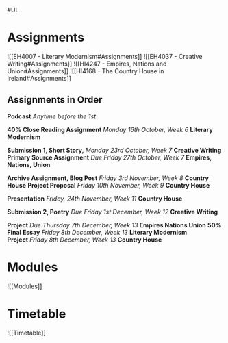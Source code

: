 #UL
# Assignments

![[EH4007 - Literary Modernism#Assignments]]
![[EH4037 - Creative Writing#Assignments]]
![[HI4247 - Empires, Nations and Union#Assignments]]
![[HI4168 - The Country House in Ireland#Assignments]]
## Assignments in Order

**Podcast** *Anytime before the 1st*

**40% Close Reading Assignment** _Monday 16th October, Week 6_ **Literary Modernism**

**Submission 1, Short Story,** _Monday 23rd October, Week 7_ **Creative Writing**
**Primary Source Assignment** _Due Friday 27th October, Week 7_ **Empires, Nations, Union**

**Archive Assignment, Blog Post** _Friday 3rd November, Week 8_ **Country House**
**Project Proposal** _Friday 10th November, Week 9_ **Country House**

**Presentation** _Friday, 24th November, Week 11_ **Country House**

**Submission 2, Poetry** _Due Friday 1st December, Week 12_ **Creative Writing**

**Project** _Due Thursday 7th December, Week 13_ **Empires Nations Union**
**50% Final Essay** _Friday 8th December, Week 13_ **Literary Modernism**
**Project** _Friday 8th December, Week 13_ **Country House**
# Modules
![[Modules]] 
# Timetable 
![[Timetable]]  
